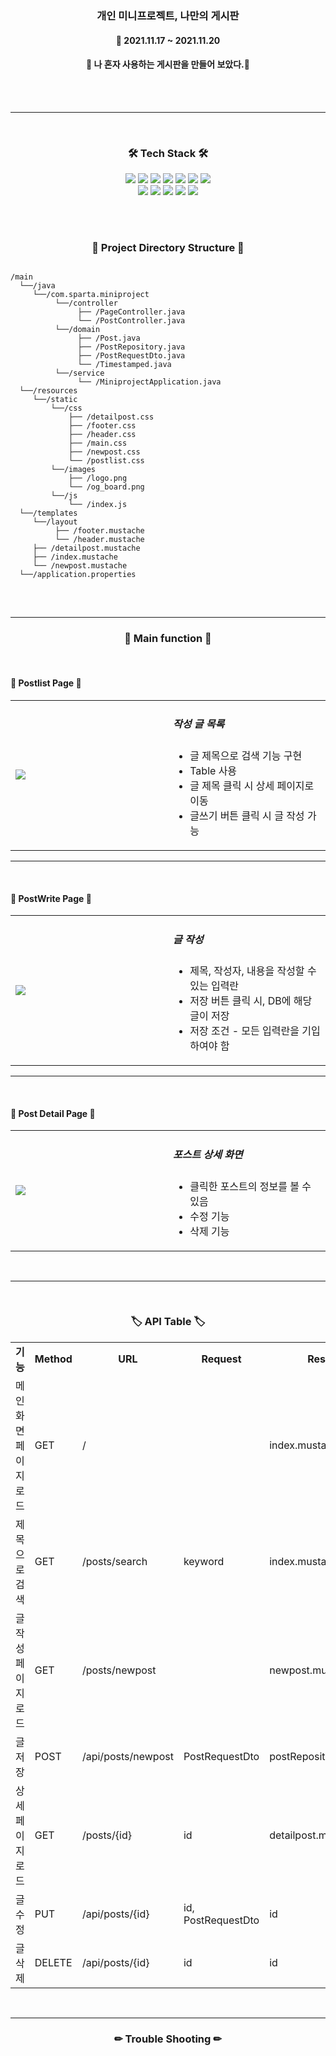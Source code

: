 <h3 align="center"><b>개인 미니프로젝트, 나만의 게시판</b></h3>

<h4 align="center">📆 2021.11.17 ~ 2021.11.20</h4>
<h4 align="center"><b>🎫 나 혼자 사용하는 게시판을 만들어 보았다.🎫</b></h4>
<br><br> 

---

<br>
<h3 align="center"><b>🛠 Tech Stack 🛠</b></h3>
<p align="center">
<img src="https://img.shields.io/badge/javascript-F7DF1E?style=for-the-badge&logo=javascript&logoColor=black">
<img src="https://img.shields.io/badge/jquery-0769AD?style=for-the-badge&logo=jquery&logoColor=white">
<img src="https://img.shields.io/badge/html-E34F26?style=for-the-badge&logo=html5&logoColor=white">
<img src="https://img.shields.io/badge/css-1572B6?style=for-the-badge&logo=css3&logoColor=white">
<img src="https://img.shields.io/badge/github-181717?style=for-the-badge&logo=github&logoColor=white">
<img src="https://img.shields.io/badge/linux-FCC624?style=for-the-badge&logo=linux&logoColor=black">
<img src="https://img.shields.io/badge/aws-232F3E?style=for-the-badge&logo=aws&logoColor=white">
</br>
<img src="https://img.shields.io/badge/Java-F80000?style=for-the-badge&logo=Java&logoColor=white">
<img src="https://img.shields.io/badge/SpringBoot-4FC08D?style=for-the-badge&logo=SpringBoot&logoColor=white">
<img src="https://img.shields.io/badge/Mustache-7952B3?style=for-the-badge&logo=Mustache&logoColor=white">
<img src="https://img.shields.io/badge/Mysql-61DAFB?style=for-the-badge&logo=Mysql&logoColor=white">
<img src="https://img.shields.io/badge/Bootstrap-F7DF1E?style=for-the-badge&logo=Bootstrap&logoColor=black">

<br><br>
<h3 align="center"><b>📂 Project Directory Structure 📁</b></h3>
<pre>
<code>
/main
  └──/java
     └──/com.sparta.miniproject
          └──/controller
               ├── /PageController.java
               └── /PostController.java
          └──/domain
               ├── /Post.java
               ├── /PostRepository.java
               ├── /PostRequestDto.java
               └── /Timestamped.java
          └──/service
               └── /MiniprojectApplication.java
  └──/resources
     └──/static
         └──/css
             ├── /detailpost.css
             ├── /footer.css
             ├── /header.css
             ├── /main.css
             ├── /newpost.css
             └── /postlist.css
         └──/images
             ├── /logo.png
             └── /og_board.png
         └──/js
             └── /index.js
  └──/templates
     └──/layout
          ├── /footer.mustache
          └── /header.mustache
     ├── /detailpost.mustache
     ├── /index.mustache
     └── /newpost.mustache
  └──/application.properties
</code>
</pre>
<br>

---

<h3 align="center"><b>📢 Main function 📢</b></h3>
<br>
<h4><b>📰 Postlist Page 📰</b></h4>

<table width="100%">
    <tr>
        <td width="50%"><img src="https://user-images.githubusercontent.com/57797592/142716389-002194a4-bbf9-45c0-b350-22bcc89c6562.png" /></td>
        <td width="50%">
            <h5>작성 글 목록</h5>
            <ul>
                <li>글 제목으로 검색 기능 구현</li>
                <li>Table 사용</li>
                <li>글 제목 클릭 시 상세 페이지로 이동</li>
                <li>글쓰기 버튼 클릭 시 글 작성 가능</li>
            </ul>
        </td>
    </tr>
</table>

---

<br>
<h4><b>📰 PostWrite Page 📰</b></h4>

<table width="100%">
    <tr>
        <td width="50%"><img src="https://user-images.githubusercontent.com/57797592/142716479-2c6b0ae9-1e76-401f-96f7-fab878770fcb.png" /></td>
        <td width="50%">
            <h5>글 작성</h5>
            <ul>
                <li>제목, 작성자, 내용을 작성할 수 있는 입력란</li>
                <li>저장 버튼 클릭 시, DB에 해당 글이 저장</li>
                <li>저장 조건 - 모든 입력란을 기입하여야 함</li>
            </ul>
        </td>
    </tr>
</table>

---

<br>
<h4><b>📰 Post Detail Page 📰</b></h4>

<table width="100%">
    <tr>
        <td width="50%"><img src="https://user-images.githubusercontent.com/57797592/142716502-e09198f5-2a43-44a8-a171-6674eb4696d4.png" /></td>
        <td width="50%">
            <h5>포스트 상세 화면</h5>
            <ul>
                <li>클릭한 포스트의 정보를 볼 수 있음</li>
                <li>수정 기능</li>
                <li>삭제 기능</li>
            </ul>
        </td>
    </tr>
</table>
<br>

---

<br>
<h3 align="center"><b>🏷 API Table 🏷</b></h3>
<table width="100%" align="center">
    <tr align="center">
	      <td><b>기능</b></td>
        <td><b>Method</b></td>
        <td><b>URL</b></td>
        <td><b>Request</b></td>
        <td><b>Response</b></td>
    </tr>
    <tr>
        <td>메인화면 페이지 로드</td>
        <td>GET</td>
        <td>/</td>
        <td></td>
        <td>index.mustache</td>
    </tr>
    <tr>
        <td>제목으로 검색</td>
        <td>GET</td>
        <td>/posts/search</td>
        <td>keyword</td>
        <td>index.mustache</td>
    </tr>
    <tr>
        <td>글작성 페이지 로드</td>
        <td>GET</td>
        <td>/posts/newpost</td>
        <td></td>
        <td>newpost.mustache</td>
    </tr>
    <tr>
        <td>글 저장</td>
        <td>POST</td>
        <td>/api/posts/newpost</td>
        <td>PostRequestDto</td>
        <td>postRepository.save(post)</td>
    </tr>
    <tr>
        <td>상세 페이지 로드</td>
        <td>GET</td>
        <td>/posts/{id}</td>
        <td>id</td>
        <td>detailpost.mustache</td>
    </tr>
    <tr>
        <td>글 수정</td>
        <td>PUT</td>
        <td>/api/posts/{id}</td>
        <td>id, PostRequestDto</td>
        <td>id</td>
    </tr>
    <tr>
        <td>글 삭제</td>
        <td>DELETE</td>
        <td>/api/posts/{id}</td>
        <td>id</td>
        <td>id</td>
    </tr>
</table>
<br>

---

<h3 align="center"><b>✏ Trouble Shooting ✏</b></h3>
<br>

